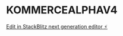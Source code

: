 # KOMMERCEALPHAV4

[Edit in StackBlitz next generation editor ⚡️](https://stackblitz.com/~/github.com/monopolymandev/KOMMERCEALPHAV4)